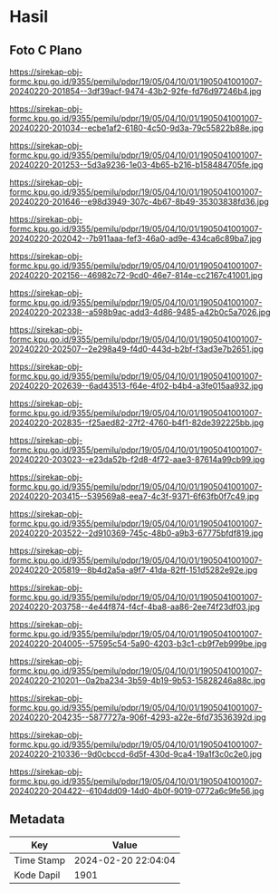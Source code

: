 # Hasil

## Foto C Plano

https://sirekap-obj-formc.kpu.go.id/9355/pemilu/pdpr/19/05/04/10/01/1905041001007-20240220-201854--3df39acf-9474-43b2-92fe-fd76d97246b4.jpg

https://sirekap-obj-formc.kpu.go.id/9355/pemilu/pdpr/19/05/04/10/01/1905041001007-20240220-201034--ecbe1af2-6180-4c50-9d3a-79c55822b88e.jpg

https://sirekap-obj-formc.kpu.go.id/9355/pemilu/pdpr/19/05/04/10/01/1905041001007-20240220-201253--5d3a9236-1e03-4b65-b216-b158484705fe.jpg

https://sirekap-obj-formc.kpu.go.id/9355/pemilu/pdpr/19/05/04/10/01/1905041001007-20240220-201646--e98d3949-307c-4b67-8b49-35303838fd36.jpg

https://sirekap-obj-formc.kpu.go.id/9355/pemilu/pdpr/19/05/04/10/01/1905041001007-20240220-202042--7b911aaa-fef3-46a0-ad9e-434ca6c89ba7.jpg

https://sirekap-obj-formc.kpu.go.id/9355/pemilu/pdpr/19/05/04/10/01/1905041001007-20240220-202156--46982c72-9cd0-46e7-814e-cc2167c41001.jpg

https://sirekap-obj-formc.kpu.go.id/9355/pemilu/pdpr/19/05/04/10/01/1905041001007-20240220-202338--a598b9ac-add3-4d86-9485-a42b0c5a7026.jpg

https://sirekap-obj-formc.kpu.go.id/9355/pemilu/pdpr/19/05/04/10/01/1905041001007-20240220-202507--2e298a49-f4d0-443d-b2bf-f3ad3e7b2651.jpg

https://sirekap-obj-formc.kpu.go.id/9355/pemilu/pdpr/19/05/04/10/01/1905041001007-20240220-202639--6ad43513-f64e-4f02-b4b4-a3fe015aa932.jpg

https://sirekap-obj-formc.kpu.go.id/9355/pemilu/pdpr/19/05/04/10/01/1905041001007-20240220-202835--f25aed82-27f2-4760-b4f1-82de392225bb.jpg

https://sirekap-obj-formc.kpu.go.id/9355/pemilu/pdpr/19/05/04/10/01/1905041001007-20240220-203023--e23da52b-f2d8-4f72-aae3-87614a99cb99.jpg

https://sirekap-obj-formc.kpu.go.id/9355/pemilu/pdpr/19/05/04/10/01/1905041001007-20240220-203415--539569a8-eea7-4c3f-9371-6f63fb0f7c49.jpg

https://sirekap-obj-formc.kpu.go.id/9355/pemilu/pdpr/19/05/04/10/01/1905041001007-20240220-203522--2d910369-745c-48b0-a9b3-67775bfdf819.jpg

https://sirekap-obj-formc.kpu.go.id/9355/pemilu/pdpr/19/05/04/10/01/1905041001007-20240220-205819--8b4d2a5a-a9f7-41da-82ff-151d5282e92e.jpg

https://sirekap-obj-formc.kpu.go.id/9355/pemilu/pdpr/19/05/04/10/01/1905041001007-20240220-203758--4e44f874-f4cf-4ba8-aa86-2ee74f23df03.jpg

https://sirekap-obj-formc.kpu.go.id/9355/pemilu/pdpr/19/05/04/10/01/1905041001007-20240220-204005--57595c54-5a90-4203-b3c1-cb9f7eb999be.jpg

https://sirekap-obj-formc.kpu.go.id/9355/pemilu/pdpr/19/05/04/10/01/1905041001007-20240220-210201--0a2ba234-3b59-4b19-9b53-15828246a88c.jpg

https://sirekap-obj-formc.kpu.go.id/9355/pemilu/pdpr/19/05/04/10/01/1905041001007-20240220-204235--5877727a-906f-4293-a22e-6fd73536392d.jpg

https://sirekap-obj-formc.kpu.go.id/9355/pemilu/pdpr/19/05/04/10/01/1905041001007-20240220-210336--9d0cbccd-6d5f-430d-9ca4-19a1f3c0c2e0.jpg

https://sirekap-obj-formc.kpu.go.id/9355/pemilu/pdpr/19/05/04/10/01/1905041001007-20240220-204422--6104dd09-14d0-4b0f-9019-0772a6c9fe56.jpg


## Metadata

| Key        | Value               |
| ---------- | ------------------- |
| Time Stamp | 2024-02-20 22:04:04 |
| Kode Dapil | 1901                |



